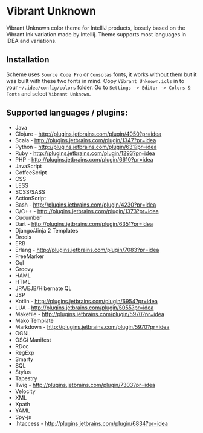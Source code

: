 # Vibrant Unknown

Vibrant Unknown color theme for IntelliJ products, loosely based on the Vibrant Ink variation made by Intellij. Theme supports most languages in IDEA and variations.

## Installation

Scheme uses `Source Code Pro` or `Consolas` fonts, it works without them but it was built with these two fonts in mind. Copy `Vibrant Unknown.icls` in to your `~/.idea/config/colors` folder. Go to `Settings -> Editor -> Colors & Fonts` and select `Vibrant Unknown`.

## Supported languages / plugins:

* Java
* Clojure - http://plugins.jetbrains.com/plugin/4050?pr=idea
* Scala - http://plugins.jetbrains.com/plugin/1347?pr=idea
* Python - http://plugins.jetbrains.com/plugin/631?pr=idea
* Ruby - http://plugins.jetbrains.com/plugin/1293?pr=idea
* PHP - http://plugins.jetbrains.com/plugin/6610?pr=idea
* JavaScript
* CoffeeScript
* CSS
* LESS
* SCSS/SASS
* ActionScript
* Bash - http://plugins.jetbrains.com/plugin/4230?pr=idea
* C/C++ - http://plugins.jetbrains.com/plugin/1373?pr=idea
* Cucumber
* Dart - http://plugins.jetbrains.com/plugin/6351?pr=idea
* Django/Jinja 2 Templates
* Drools
* ERB
* Erlang - http://plugins.jetbrains.com/plugin/7083?pr=idea
* FreeMarker
* Gql
* Groovy
* HAML
* HTML
* JPA/EJB/Hibernate QL
* JSP
* Kotlin - http://plugins.jetbrains.com/plugin/6954?pr=idea
* LUA - http://plugins.jetbrains.com/plugin/5055?pr=idea
* Makefile - http://plugins.jetbrains.com/plugin/5970?pr=idea
* Mako Template
* Markdown - http://plugins.jetbrains.com/plugin/5970?pr=idea
* OGNL
* OSGi Manifest
* RDoc
* RegExp
* Smarty
* SQL
* Stylus
* Tapestry
* Twig - http://plugins.jetbrains.com/plugin/7303?pr=idea
* Velocity
* XML
* Xpath
* YAML
* Spy-js
* .htaccess - http://plugins.jetbrains.com/plugin/6834?pr=idea